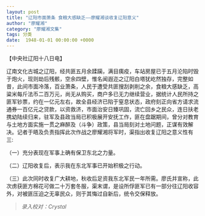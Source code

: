 ```yaml
---
layout: post
title: "辽阳市面萧条 食粮大感缺乏——廖耀湘谈收复辽阳意义"
author: "廖耀湘"
category: "廖耀湘文集"
tags: 分类
date:  1948-01-01 00:00:00 +0000
---
```


【中央社辽阳十八日电】

辽南文化古城之辽阳，经共匪五月余蹂躏，满目痍疫，车站房屋已于五月沦陷时毁于炮火，现则劫后残骸，空余四壁，惟名闻遐迩之辽阳白塔犹屹然独存，完整如昔，此间市面冷落，百业萧条，人民于遭受共匪搜刮剥削之余，食粮大感缺乏，高粱米每斤法币二百万元，尚无从购买，商户多已无力继续营业，据统计人民所持之匪军钞票，约在一亿元左右，故全县经济已陷于窒息状态，政府刻正向省方请求流通券一百亿元之贷款，以资救济，市面治安日臻巩固，流亡回乡之民众，连日扶老携幼陆续归来，驻军及县政当局已积极展开安抚工作，匪在盘踞期间，曾分对教育与土地方面实施一贯之麻醉及（斗争）政策，县当局刻对土地问题，正谋有效解决。记者于晤及负责指挥此次作战之廖耀湘将军时，渠指出收复辽阳之意义性有三:

（一）充分表现在军事上确有保卫东北之力量。

（二）辽阳收复后，表示我在东北军事已开始积极之行动。

（三）此次同时收复广大耕地，秋收后足资我东北军民一年所需。廖氏并宣称，此次虏获匪方棉花可做二十万套冬服，渠末谓，是设所俘匪军已有一部分往辽阳收容外，对被匪压迫之无辜民众，则于其悔过自新后，统令交保释放。

>*录入校对：Crystal*
